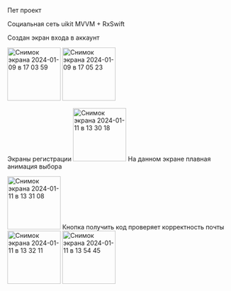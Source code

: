Пет проект

Социальная сеть
uikit MVVM + RxSwift

Создан экран входа в аккаунт

<img width="120" alt="Снимок экрана 2024-01-09 в 17 03 59" src="https://github.com/3Vvvprog/GrassPetProject/assets/90412842/f88cdb68-7940-4cf2-a89b-8bc821354bac">
<img width="120" alt="Снимок экрана 2024-01-09 в 17 05 23" src="https://github.com/3Vvvprog/GrassPetProject/assets/90412842/0c90b239-b72b-43fd-acb2-c1909216d574">


Экраны регистрации
<img width="120" alt="Снимок экрана 2024-01-11 в 13 30 18" src="https://github.com/3Vvvprog/GrassPetProject/assets/90412842/c66521db-5bbf-49b5-8b41-864494b2f0e0">
На данном экране плавная анимация выбора

<img width="120" alt="Снимок экрана 2024-01-11 в 13 31 08" src="https://github.com/3Vvvprog/GrassPetProject/assets/90412842/120a71e8-d381-4ab6-ae98-3b7c44c3fd43">
Кнопка получить код проверяет корректность почты

<img width="120" alt="Снимок экрана 2024-01-11 в 13 32 11" src="https://github.com/3Vvvprog/GrassPetProject/assets/90412842/5b1cb910-31f8-4d2f-a6a9-9e9c221ebfbd">
<img width="120" alt="Снимок экрана 2024-01-11 в 13 54 45" src="https://github.com/3Vvvprog/GrassPetProject/assets/90412842/5760e444-e9b8-43c3-9caa-56fdf2d6deb8">
